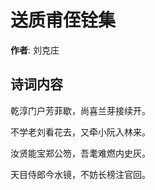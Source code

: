 # 送质甫侄铨集

**作者**: 刘克庄

## 诗词内容

乾淳门户芳菲歇，尚喜兰芽接续开。

不学老刘看花去，又牵小阮入林来。

汝贤能宝郑公笏，吾耄难燃内史灰。

天目侍郎今水镜，不妨长榜注官回。

